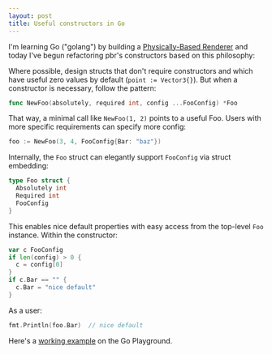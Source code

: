 ```yaml
---
layout: post
title: Useful constructors in Go
---
```


I'm learning Go ("golang") by building a
[Physically-Based Renderer](https://github.com/hunterloftis/pbr)
and today I've begun refactoring pbr's constructors based on this philosophy:

Where possible, design structs that don't require constructors
and which have useful zero values by default (`point := Vector3{}`).
But when a constructor is necessary, follow the pattern:

```go
func NewFoo(absolutely, required int, config ...FooConfig) *Foo
```

That way, a minimal call like `NewFoo(1, 2)` points to a useful Foo.
Users with more specific requirements can specify more config:

```go
foo := NewFoo(3, 4, FooConfig{Bar: "baz"})
```

Internally, the `Foo` struct can elegantly support `FooConfig` via struct embedding:

```go
type Foo struct {
  Absolutely int
  Required int
  FooConfig
}
```

This enables nice default properties with easy access from the top-level `Foo` instance.
Within the constructor:

```go
var c FooConfig
if len(config) > 0 {
  c = config[0]
}
if c.Bar == "" {
  c.Bar = "nice default"
}
```

As a user:

```go
fmt.Println(foo.Bar)  // nice default
```

Here's a [working example](https://play.golang.org/p/bw7uWSsnYW) on the Go Playground.